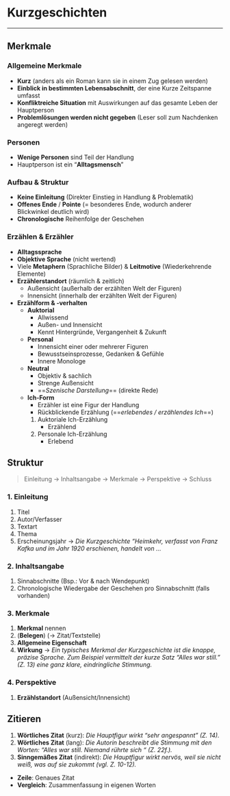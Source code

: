# Kurzgeschichten
___
## Merkmale
### Allgemeine Merkmale
- **Kurz** (anders als ein Roman kann sie in einem Zug gelesen werden)
-  **Einblick in bestimmten Lebensabschnitt**, der eine Kurze Zeitspanne umfasst
- **Konfliktreiche Situation** mit Auswirkungen auf das gesamte Leben der Hauptperson
- **Problemlösungen werden nicht gegeben** (Leser soll zum Nachdenken angeregt werden)
### Personen
- **Wenige Personen** sind Teil der Handlung
- Hauptperson ist ein “**Alltagsmensch**”
### Aufbau & Struktur
- **Keine Einleitung** (Direkter Einstieg in Handlung & Problematik)
- **Offenes Ende** / **Pointe** (= besonderes Ende, wodurch anderer Blickwinkel deutlich wird)
- **Chronologische** Reihenfolge der Geschehen
### Erzählen & Erzähler
- **Alltagssprache**
- **Objektive Sprache** (nicht wertend)
- Viele **Metaphern** (Sprachliche Bilder) & **Leitmotive** (Wiederkehrende Elemente)
- **Erzählerstandort** (räumlich & zeitlich)
	- Außensicht (außerhalb der erzählten Welt der Figuren)
	- Innensicht (innerhalb der erzählten Welt der Figuren)
- **Erzählform & -verhalten**
	- **Auktorial**
		- Allwissend
		- Außen- und Innensicht
		- Kennt Hintergründe, Vergangenheit & Zukunft
	- **Personal**
		- Innensicht einer oder mehrerer Figuren
		- Bewusstseinsprozesse, Gedanken & Gefühle
		- Innere Monologe
	- **Neutral**
		- Objektiv & sachlich
		- Strenge Außensicht
		- ==*Szenische Darstellung*== (direkte Rede)
	- **Ich-Form**
		- Erzähler ist eine Figur der Handlung
		- Rückblickende Erzählung (==*erlebendes / erzählendes Ich*==)
		1. Auktoriale Ich-Erzählung
			- Erzählend
		2. Personale Ich-Erzählung
			- Erlebend
## Struktur
> Einleitung → Inhaltsangabe → Merkmale → Perspektive → Schluss

### 1. **Einleitung**
1. Titel
2. Autor/Verfasser
3. Textart
4. Thema
5. Erscheinungsjahr
→ *Die Kurzgeschichte “Heimkehr, verfasst von Franz Kafka und im Jahr 1920 erschienen, handelt von …*
### 2. **Inhaltsangabe**
1. Sinnabschnitte (Bsp.: Vor & nach Wendepunkt)
2. Chronologische Wiedergabe der Geschehen pro Sinnabschnitt (falls vorhanden)
### 3. **Merkmale**
1. **Merkmal** nennen
2. (**Belegen**) (→ Zitat/Textstelle)
3. **Allgemeine Eigenschaft**
4. **Wirkung**
→ *Ein typisches Merkmal der Kurzgeschichte ist die knappe, präzise Sprache. Zum Beispiel vermittelt der kurze Satz “Alles war still.” (Z. 13) eine ganz klare, eindringliche Stimmung.*
### 4.  Perspektive
1. **Erzählstandort** (Außensicht/Innensicht)
## Zitieren
1. **Wörtliches Zitat** (kurz): *Die Hauptfigur wirkt “sehr angespannt” (Z. 14).*
2. **Wörtliches Zitat** (lang): *Die Autorin beschreibt die Stimmung mit den Worten: “Alles war still. Niemand rührte sich “ (Z. 22f.).*
3. **Sinngemäßes Zitat** (indirekt): *Die Hauptfigur wirkt nervös, weil sie nicht weiß, was auf sie zukommt (vgl. Z. 10-12).*

- **Zeile**: Genaues Zitat
- **Vergleich**: Zusammenfassung in eigenen Worten